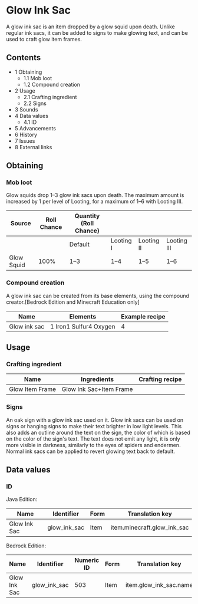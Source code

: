 # Glow Ink Sac
A glow ink sac is an item dropped by a glow squid upon death. Unlike regular ink sacs, it can be added to signs to make glowing text, and can be used to craft glow item frames.

## Contents
- 1 Obtaining
	- 1.1 Mob loot
	- 1.2 Compound creation
- 2 Usage
	- 2.1 Crafting ingredient
	- 2.2 Signs
- 3 Sounds
- 4 Data values
	- 4.1 ID
- 5 Advancements
- 6 History
- 7 Issues
- 8 External links

## Obtaining
### Mob loot
Glow squids drop 1–3 glow ink sacs upon death. The maximum amount is increased by 1 per level of Looting, for a maximum of 1–6 with Looting III.

| Source     | Roll Chance | Quantity (Roll Chance) |           |            |             |
|------------|-------------|------------------------|-----------|------------|-------------|
|            |             | Default                | Looting I | Looting II | Looting III |
| Glow Squid | 100%        | 1–3                    | 1–4       | 1–5        | 1–6         |

### Compound creation
A glow ink sac can be created from its base elements, using the compound creator.‌[Bedrock Edition and Minecraft Education  only]

| Name         | Elements               | Example recipe |
|--------------|------------------------|----------------|
| Glow ink sac | 1 Iron1 Sulfur4 Oxygen | 4              |

## Usage
### Crafting ingredient
| Name            | Ingredients             | Crafting recipe |
|-----------------|-------------------------|-----------------|
| Glow Item Frame | Glow Ink Sac+Item Frame |                 |

### Signs
An oak sign with a glow ink sac used on it.
Glow ink sacs can be used on signs or hanging signs to make their text brighter in low light levels. This also adds an outline around the text on the sign, the color of which is based on the color of the sign's text. The text does not emit any light, it is only more visible in darkness, similarly to the eyes of spiders and endermen. Normal ink sacs can be applied to revert glowing text back to default.

## Data values
### ID
Java Edition:

| Name         | Identifier   | Form | Translation key             |
|--------------|--------------|------|-----------------------------|
| Glow Ink Sac | glow_ink_sac | Item | item.minecraft.glow_ink_sac |

Bedrock Edition:

| Name         | Identifier   | Numeric ID | Form | Translation key        |
|--------------|--------------|------------|------|------------------------|
| Glow Ink Sac | glow_ink_sac | 503        | Item | item.glow_ink_sac.name |


